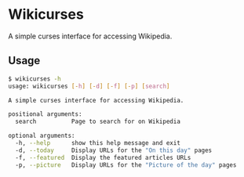Wikicurses
==========

A simple curses interface for accessing Wikipedia.

## Usage
~~~bash
$ wikicurses -h
usage: wikicurses [-h] [-d] [-f] [-p] [search]

A simple curses interface for accessing Wikipedia.

positional arguments:
  search          Page to search for on Wikipedia

optional arguments:
  -h, --help      show this help message and exit
  -d, --today     Display URLs for the "On this day" pages
  -f, --featured  Display the featured articles URLs
  -p, --picture   Display URLs for the "Picture of the day" pages
~~~
